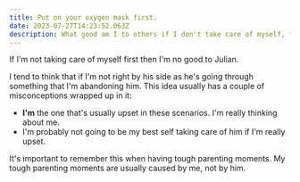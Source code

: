 ```yaml
---
title: Put on your oxygen mask first.
date: 2023-07-27T14:23:52.063Z
description: What good am I to others if I don't take care of myself, first?
---
```


If I'm not taking care of myself first then I'm no good to Julian.

I tend to think that if I'm not right by his side as he's going through something that I'm abandoning him. This idea usually has a couple of misconceptions wrapped up in it:

- **I'm** the one that's usually upset in these scenarios. I'm really thinking about me.
- I'm probably not going to be my best self taking care of him if I'm really upset.

It's important to remember this when having tough parenting moments. My tough parenting moments are usually caused by me, not by him.
